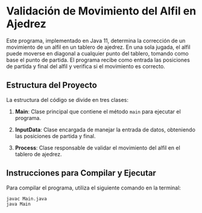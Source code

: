 # Validación de Movimiento del Alfil en Ajedrez

Este programa, implementado en Java 11, determina la corrección de un movimiento de un alfil en un tablero de ajedrez. En una sola jugada, el alfil puede moverse en diagonal a cualquier punto del tablero, tomando como base el punto de partida. El programa recibe como entrada las posiciones de partida y final del alfil y verifica si el movimiento es correcto.

## Estructura del Proyecto

La estructura del código se divide en tres clases:

1. **Main**: Clase principal que contiene el método `main` para ejecutar el programa.

2. **InputData**: Clase encargada de manejar la entrada de datos, obteniendo las posiciones de partida y final.

3. **Process**: Clase responsable de validar el movimiento del alfil en el tablero de ajedrez.

## Instrucciones para Compilar y Ejecutar

Para compilar el programa, utiliza el siguiente comando en la terminal:

```bash
javac Main.java
java Main
